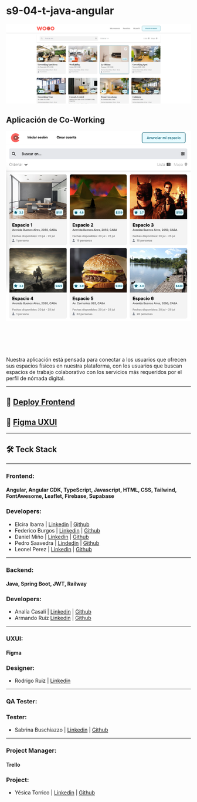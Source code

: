 # s9-04-t-java-angular
[![APP WOCO](./screenshots/woco-ss-1.png)](https://s9-04-t-java-angular.web.app)
## Aplicación de Co-Working
<div style="background-size: cover; width: 100%; height: 600px;">
    
![App Co-working WOCO](./screenshots/home-screeshot.png)

</div>

Nuestra aplicación está pensada para conectar a los usuarios que ofrecen sus espacios físicos en nuestra plataforma, con los usuarios que buscan espacios de trabajo colaborativo con los servicios más requeridos por el perfil de nómada digital.



---

## 🔗 [Deploy Frontend](https://s9-04-t-java-angular.web.app "Deploy Frontend")

## 🔗 [Figma UXUI](https://www.figma.com/file/FSoehluxDIyhCeOCUYGLay/WOCO---NoCountry?type=design&node-id=0-1&mode=design&t=Xczgw6lLBz3uZloG-0 "Figma UXUI")

---

## 🛠 Teck Stack
---
### **Frontend:** 
#### Angular, Angular CDK, TypeScript, Javascript, HTML, CSS, Tailwind, FontAwesome, Leaflet, Firebase, Supabase
### **Developers:**
* Elcira Ibarra | [Linkedin](https://www.linkedin.com/in/elcicode/ "Linkedin") | [Github](https://github.com/elcicode "Github")
* Federico Burgos | [Linkedin](https://www.linkedin.com/in/federicoburgos "Linkedin") | [Github](https://github.com/fedev95 "Github")
* Daniel Miño | [Linkedin](https://www.linkedin.com/in/daniel-mi%C3%B1o-b89b76200 "Linkedin") | [Github](https://github.com/DanielMino19 "Github")
* Pedro Saavedra | [Lindedin](https://www.linkedin.com/in/pedro-saavedra-657519256 "Linkedin") | [Github](https://github.com/PedroSaav "Github")
* Leonel Perez | [Linkedin](https://www.linkedin.com/in/leonelpb/  "Linkedin") | [Github](https://github.com/leonelpb "Github")
---
### **Backend:**
#### Java, Spring Boot, JWT, Railway
### **Developers:** 
* Analía Casali | [Linkedin](https://www.linkedin.com/in/analiacasali "Linkedin") | [Github](https://github.com/AnaliaCasali "Github")
* Armando Ruiz [Linkedin](https://www.linkedin.com/in/ruizarmandoariel "Linkedin") | [Github](https://github.com/ArielRzz "Github")
---
### **UXUI:**
#### Figma
### **Designer:**
* Rodrigo Ruiz | [Linkedin](https://www.linkedin.com/in/uirodriruiz "Linkedin")
---
### **QA Tester:**
### **Tester:**
* Sabrina Buschiazzo | [Linkedin](https://www.linkedin.com/in/sabrina-buschiazzo "Linkedin") | [Github](https://github.com/SabriVbus "Github")
---
### **Project Manager:**
#### Trello
### **Project:**
* Yésica Torrico | [Linkedin](https://www.linkedin.com/in/yesica-t-uxui "Linkedin") | [Github](https://github.com/YESICATORRICO "Github")

